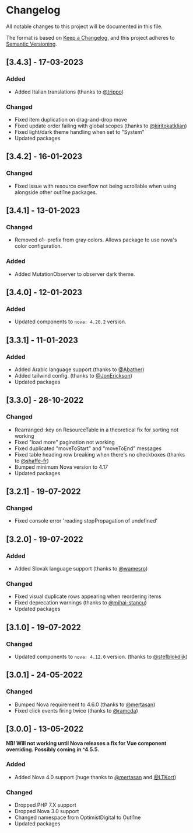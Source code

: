 # Changelog

All notable changes to this project will be documented in this file.

The format is based on [Keep a Changelog](https://keepachangelog.com/en/1.0.0/),
and this project adheres to [Semantic Versioning](https://semver.org/spec/v2.0.0.html).

## [3.4.3] - 17-03-2023

### Added

- Added Italian translations (thanks to [@trippo](https://github.com/trippo))

### Changed

- Fixed item duplication on drag-and-drop move
- Fixed update order failing with global scopes (thanks to [@kiritokatklian](https://github.com/kiritokatklian))
- Fixed light/dark theme handling when set to "System"
- Updated packages

## [3.4.2] - 16-01-2023

### Changed

- Fixed issue with resource overflow not being scrollable when using alongside other outl1ne packages.

## [3.4.1] - 13-01-2023

### Changed

- Removed o1- prefix from gray colors. Allows package to use nova's color configuration.

### Added

- Added MutationObserver to observer dark theme.

## [3.4.0] - 12-01-2023

### Added

- Updated components to `nova: 4.20.2` version.

## [3.3.1] - 11-01-2023

### Added

- Added Arabic language support (thanks to [@Abather](https://github.com/Abather))
- Added tailwind config. (thanks to [@JonErickson](https://github.com/JonErickson))
- Updated packages

## [3.3.0] - 28-10-2022

### Changed

- Rearranged :key on ResourceTable in a theoretical fix for sorting not working
- Fixed "load more" pagination not working
- Fixed duplicated "moveToStart" and "moveToEnd" messages
- Fixed table heading row breaking when there's no checkboxes (thanks to [@shaffe-fr](https://github.com/shaffe-fr))
- Bumped minimum Nova version to 4.17
- Updated packages

## [3.2.1] - 19-07-2022

### Changed

- Fixed console error 'reading stopPropagation of undefined'

## [3.2.0] - 19-07-2022

### Added

- Added Slovak language support (thanks to [@wamesro](https://github.com/wamesro))

### Changed

- Fixed visual duplicate rows appearing when reordering items
- Fixed deprecation warnings (thanks to [@mihai-stancu](https://github.com/mihai-stancu))
- Updated packages

## [3.1.0] - 19-07-2022

### Changed

- Updated components to `nova: 4.12.0` version. (thanks to [@stefblokdijk](https://github.com/stefblokdijk))

## [3.0.1] - 24-05-2022

### Changed

- Bumped Nova requirement to 4.6.0 (thanks to [@mertasan](https://github.com/mertasan))
- Fixed click events firing twice (thanks to [@ramcda](https://github.com/ramcda))

## [3.0.0] - 13-05-2022

**NB! Will not working until Nova releases a fix for Vue component overriding. Possibly coming in ^4.5.5.**

### Added

- Added Nova 4.0 support (huge thanks to [@mertasan](https://github.com/mertasan) and [@LTKort](https://github.com/LTKort))

### Changed

- Dropped PHP 7.X support
- Dropped Nova 3.0 support
- Changed namespace from OptimistDigital to Outl1ne
- Updated packages
